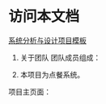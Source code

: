 # 访问本文档

[系统分析与设计项目模板](https://sysu-sasd-project.github.io/dashboard/)

1. 关于团队
团队成员组成：

2. 本项目为点餐系统。

项目主页面：

